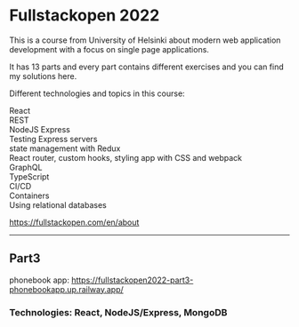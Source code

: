 # Fullstackopen 2022

This is a course from University of Helsinki about modern web application development with a focus on single page applications.

It has 13 parts and every part contains different exercises and you can find my solutions here.  

Different technologies and topics in this course:

React  
REST  
NodeJS Express  
Testing Express servers  
state management with Redux  
React router, custom hooks, styling app with CSS and webpack  
GraphQL  
TypeScript  
CI/CD  
Containers  
Using relational databases   

https://fullstackopen.com/en/about  

------------------------------------  
## Part3  
phonebook app: https://fullstackopen2022-part3-phonebookapp.up.railway.app/  
  
### Technologies: React, NodeJS/Express, MongoDB  